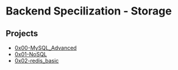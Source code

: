 # Backend Specilization - Storage

## Projects
* [0x00-MySQL_Advanced](0x00-MySQL_Advanced)
* [0x01-NoSQL](0x01-NoSQL)
* [0x02-redis_basic](0x02-redis_basic)
